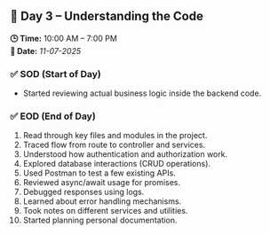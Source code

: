 ## 📅 Day 3 – Understanding the Code

**🕒 Time:** 10:00 AM – 7:00 PM  
**📆 Date:** *11-07-2025*

### ✅ SOD (Start of Day)
- Started reviewing actual business logic inside the backend code.

### ✅ EOD (End of Day)
1. Read through key files and modules in the project.
2. Traced flow from route to controller and services.
3. Understood how authentication and authorization work.
4. Explored database interactions (CRUD operations).
5. Used Postman to test a few existing APIs.
6. Reviewed async/await usage for promises.
7. Debugged responses using logs.
8. Learned about error handling mechanisms.
9. Took notes on different services and utilities.
10. Started planning personal documentation.

